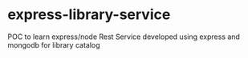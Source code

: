 # express-library-service
POC to learn express/node 
Rest Service developed using express and mongodb for library catalog 
